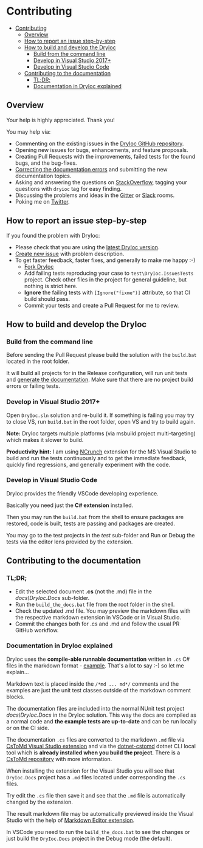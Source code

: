 # Contributing


- [Contributing](#contributing)
  - [Overview](#overview)
  - [How to report an issue step-by-step](#how-to-report-an-issue-step-by-step)
  - [How to build and develop the DryIoc](#how-to-build-and-develop-the-dryioc)
    - [Build from the command line](#build-from-the-command-line)
    - [Develop in Visual Studio 2017+](#develop-in-visual-studio-2017)
    - [Develop in Visual Studio Code](#develop-in-visual-studio-code)
  - [Contributing to the documentation](#contributing-to-the-documentation)
    - [TL;DR;](#tldr)
    - [Documentation in DryIoc explained](#documentation-in-dryioc-explained)


## Overview

Your help is highly appreciated. Thank you!

You may help via:

- Commenting on the existing issues in the [DryIoc GitHub repository](https://github.com/dadhi/DryIoc).
- Opening new issues for bugs, enhancements, and feature proposals.
- Creating Pull Requests with the improvements, failed tests for the found bugs, and the bug-fixes.
- [Correcting the documentation errors](#contributing-to-the-documentation) and submitting the new documentation topics.
- Asking and answering the questions on [StackOverflow](http://stackoverflow.com/questions/tagged/dryioc), tagging your questions with `dryioc` tag for easy finding.
- Discussing the problems and ideas in the [Gitter](https://gitter.im/dadhi/DryIoc) or [Slack](https://dryioc.slack.com) rooms.
- Poking me on [Twitter](http://twitter.com/intent/user?screen_name=DryIoc).


## How to report an issue step-by-step

If you found the problem with DryIoc:

 - Please check that you are using the [latest DryIoc version](https://github.com/dadhi/DryIoc/blob/master/docs/DryIoc.Docs/Home.md#latest-version).
 - [Create new issue](https://github.com/dadhi/DryIoc/issues/new) with problem description.
 - To get faster feedback, faster fixes, and generally to make me happy :-) 
     - [Fork DryIoc](https://github.com/dadhi/DryIoc/fork)
     - Add failing tests reproducing your case to `test\DryIoc.IssuesTests` project. Check other files in the project for general guideline, but nothing is strict here.
     - **Ignore** the failing tests with `[Ignore("fixme")]` attribute, so that CI build should pass.
     - Commit your tests and create a Pull Request for me to review.


## How to build and develop the DryIoc

### Build from the command line 

Before sending the Pull Request please build the solution with the `build.bat` located in the root folder.

It will build all projects for in the Release configuration, will run unit tests and [generate the documentation](#tldr).
Make sure that there are no project build errors or failing tests.

### Develop in Visual Studio 2017+

Open `DryIoc.sln` solution and re-build it. If something is failing you may try to close VS, run `build.bat` in the root folder, open VS and try to build again.

__Note:__ DryIoc targets multiple platforms (via msbuild project multi-targeting) which makes it slower to build. 

__Productivity hint:__ I am using [NCrunch](http://www.ncrunch.net/) extension for the MS Visual Studio to build and run the tests continuously and to get the immediate feedback, quickly find regressions, and generally experiment with the code.

### Develop in Visual Studio Code

DryIoc provides the friendly VSCode developing experience. 

Basically you need just the **C# extension** installed. 

Then you may run the `build.bat` from the shell to ensure packages are restored, code is built, tests are passing and packages are created.

You may go to the test projects in the _test_ sub-folder and Run or Debug the tests via the editor lens provided by the extension.

## Contributing to the documentation

### TL;DR;

- Edit the selected document **.cs** (not the .md) file in the _docs\DryIoc.Docs_ sub-folder.
- Run the `build_the_docs.bat` file from the root folder in the shell.
- Check the updated .md file. You may preview the markdown files with the respective markdown extension in VSCode or in Visual Studio.
- Commit the changes both for .cs and .md and follow the usual PR GitHub workflow.

### Documentation in DryIoc explained

DryIoc uses the **compile-able runnable documentation** written in `.cs` C# files in the markdown format - [example](https://github.com/dadhi/DryIoc/blob/master/docs/DryIoc.Docs/CreatingAndDisposingContainer.cs).
That's a lot to say :-) so let me explain...

Markdown text is placed inside the `/*md ... md*/` comments and 
the examples are just the unit test classes outside of the markdown comment blocks.

The documentation files are included into the normal NUnit test project _docs\DryIoc.Docs_ in the DryIoc solution. 
This way the docs are compiled as a normal code and __the example tests are up-to-date__ and can be run locally or on the CI side.

The documentation `.cs` files are converted to the markdown `.md` file via [CsToMd Visual Studio extension](https://marketplace.visualstudio.com/items?itemName=dadhi.cstomd123) 
and via the [dotnet-cstomd](https://www.nuget.org/packages/dotnet-cstomd) dotnet CLI local tool which is **already installed when you build the project**.
There is a [CsToMd repository](https://github.com/dadhi/CsToMd) with more information.

When installing the extension for the Visual Studio you will see that `DryIoc.Docs` project has a `.md` files located under corresponding the `.cs` files.

Try edit the `.cs` file then save it and see that the `.md` file is automatically changed by the extension.

The result markdown file may be automatically previewed inside the Visual Studio with the help of 
[Markdown Editor extension](https://marketplace.visualstudio.com/items?itemName=MadsKristensen.MarkdownEditor).

In VSCode you need to run the `build_the_docs.bat` to see the changes or just build the `DryIoc.Docs` project in the Debug mode (the default).
